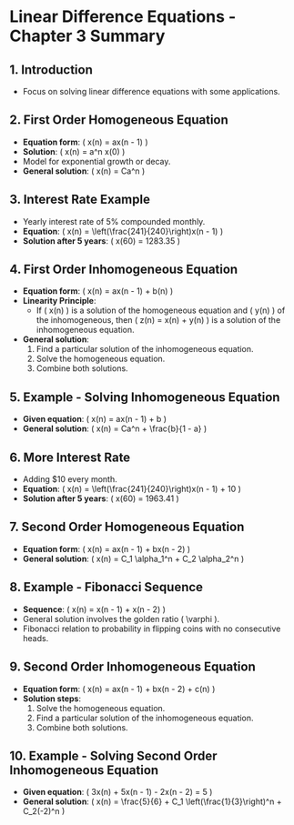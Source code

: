 # Linear Difference Equations - Chapter 3 Summary

## 1. Introduction
- Focus on solving linear difference equations with some applications.

## 2. First Order Homogeneous Equation
- **Equation form**: \( x(n) = ax(n - 1) \)
- **Solution**: \( x(n) = a^n x(0) \)
- Model for exponential growth or decay.
- **General solution**: \( x(n) = Ca^n \)

## 3. Interest Rate Example
- Yearly interest rate of 5% compounded monthly.
- **Equation**: \( x(n) = \left(\frac{241}{240}\right)x(n - 1) \)
- **Solution after 5 years**: \( x(60) = 1283.35 \)

## 4. First Order Inhomogeneous Equation
- **Equation form**: \( x(n) = ax(n - 1) + b(n) \)
- **Linearity Principle**:
  - If \( x(n) \) is a solution of the homogeneous equation and \( y(n) \) of the inhomogeneous, then \( z(n) = x(n) + y(n) \) is a solution of the inhomogeneous equation.
- **General solution**:
  1. Find a particular solution of the inhomogeneous equation.
  2. Solve the homogeneous equation.
  3. Combine both solutions.

## 5. Example - Solving Inhomogeneous Equation
- **Given equation**: \( x(n) = ax(n - 1) + b \)
- **General solution**: \( x(n) = Ca^n + \frac{b}{1 - a} \)

## 6. More Interest Rate
- Adding $10 every month.
- **Equation**: \( x(n) = \left(\frac{241}{240}\right)x(n - 1) + 10 \)
- **Solution after 5 years**: \( x(60) = 1963.41 \)

## 7. Second Order Homogeneous Equation
- **Equation form**: \( x(n) = ax(n - 1) + bx(n - 2) \)
- **General solution**: \( x(n) = C_1 \alpha_1^n + C_2 \alpha_2^n \)

## 8. Example - Fibonacci Sequence
- **Sequence**: \( x(n) = x(n - 1) + x(n - 2) \)
- General solution involves the golden ratio \( \varphi \).
- Fibonacci relation to probability in flipping coins with no consecutive heads.

## 9. Second Order Inhomogeneous Equation
- **Equation form**: \( x(n) = ax(n - 1) + bx(n - 2) + c(n) \)
- **Solution steps**:
  1. Solve the homogeneous equation.
  2. Find a particular solution of the inhomogeneous equation.
  3. Combine both solutions.

## 10. Example - Solving Second Order Inhomogeneous Equation
- **Given equation**: \( 3x(n) + 5x(n - 1) - 2x(n - 2) = 5 \)
- **General solution**: \( x(n) = \frac{5}{6} + C_1 \left(\frac{1}{3}\right)^n + C_2(-2)^n \)

